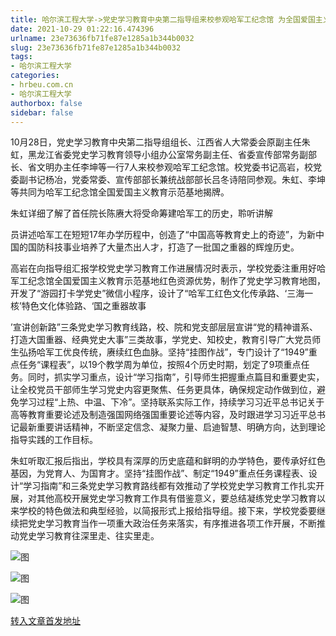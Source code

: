 ```yaml
---
title: 哈尔滨工程大学->党史学习教育中央第二指导组来校参观哈军工纪念馆 为全国爱国主义教育示范基地揭牌 | hrbeu.com.cn
date: 2021-10-29 01:22:16.474396
urlname: 23e73636fb71fe87e1285a1b344b0032
slug: 23e73636fb71fe87e1285a1b344b0032
tags: 
- 哈尔滨工程大学
categories:
- hrbeu.com.cn
- 哈尔滨工程大学
authorbox: false
sidebar: false
---
```

10月28日，党史学习教育中央第二指导组组长、江西省人大常委会原副主任朱虹，黑龙江省委党史学习教育领导小组办公室常务副主任、省委宣传部常务副部长、省文明办主任李坤等一行7人来校参观哈军工纪念馆。校党委书记高岩，校党委副书记杨冶，党委常委、宣传部部长兼统战部部长吕冬诗陪同参观。朱虹、李坤等共同为哈军工纪念馆全国爱国主义教育示范基地揭牌。

朱虹详细了解了首任院长陈赓大将受命筹建哈军工的历史，聆听讲解
<!--more-->
员讲述哈军工在短短17年办学历程中，创造了“中国高等教育史上的奇迹”，为新中国的国防科技事业培养了大量杰出人才，打造了一批国之重器的辉煌历史。

高岩在向指导组汇报学校党史学习教育工作进展情况时表示，学校党委注重用好哈军工纪念馆全国爱国主义教育示范基地红色资源优势，制作了党史学习教育地图，开发了“游园打卡学党史”微信小程序，设计了“哈军工红色文化传承路、‘三海一核’特色文化体验路、‘国之重器故事

’宣讲创新路”三条党史学习教育线路，校、院和党支部层层宣讲“党的精神谱系、打造大国重器、经典党史大事”三类故事，学党史、知校史，教育引导广大党员师生弘扬哈军工优良传统，赓续红色血脉。坚持“挂图作战”，专门设计了“1949”重点任务“课程表”，以19个教学周为单位，按照4个历史时期，划定了9项重点任务。同时，抓实学习重点，设计“学习指南”，引导师生把握重点篇目和重要史实，让全校党员干部师生学习党史内容更聚焦、任务更具体，确保规定动作做到位，避免学习过程“上热、中温、下冷”。坚持联系实际工作，持续学习习近平总书记关于高等教育重要论述及制造强国网络强国重要论述等内容，及时跟进学习习近平总书记最新重要讲话精神，不断坚定信念、凝聚力量、启迪智慧、明确方向，达到理论指导实践的工作目标。

朱虹听取汇报后指出，学校具有深厚的历史底蕴和鲜明的办学特色，要传承好红色基因，为党育人、为国育才。坚持“挂图作战”、制定“1949”重点任务课程表、设计“学习指南”和三条党史学习教育路线都有效推动了学校党史学习教育工作扎实开展，对其他高校开展党史学习教育工作具有借鉴意义，要总结凝练党史学习教育以来学校的特色做法和典型经验，以简报形式上报给指导组。接下来，学校党委要继续把党史学习教育当作一项重大政治任务来落实，有序推进各项工作开展，不断推动党史学习教育往深里走、往实里走。

![图](http://gongxue.cn/__local/D/8B/38/C2DD1C0A6DC3020E49CC0F1B7B6_734F19F3_1AED7.jpg)

![图](http://gongxue.cn/__local/7/AE/56/AA02F8291705364567F1AFE5941_8F7B521E_14212.jpg)

![图](http://gongxue.cn/__local/B/F7/A8/1256D5B8EC8F36A51784F7C5ED2_8F462BC2_19DB8.jpg)

[转入文章首发地址](http://gongxue.cn/info/1141/68361.htm)